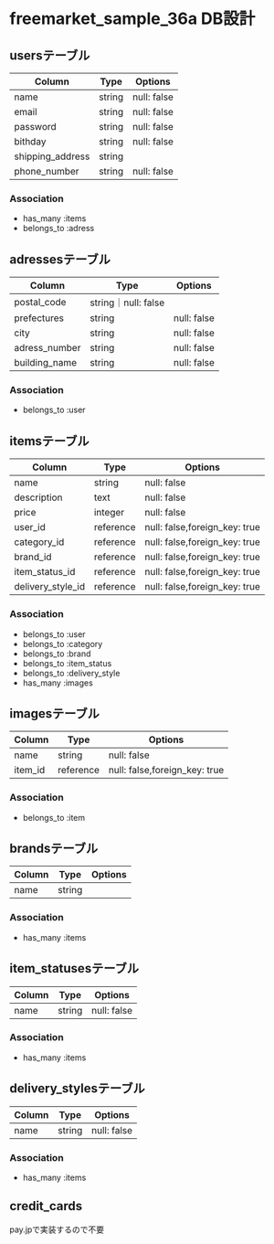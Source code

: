 # freemarket_sample_36a DB設計


## usersテーブル
|Column|Type|Options|
|------|----|-------|
|name|string|null: false|
|email|string|null: false|
|password|string|null: false|
|bithday|string|null: false|
|shipping_address|string||
|phone_number|string|null: false|

### Association
- has_many :items
- belongs_to :adress


## adressesテーブル
|Column|Type|Options|
|------|----|-------|
|postal_code|string｜null: false|
|prefectures|string|null: false|
|city|string|null: false|
|adress_number|string|null: false|
|building_name|string|null: false|

### Association
- belongs_to :user


## itemsテーブル
|Column|Type|Options|
|------|----|-------|
|name|string|null: false|
|description|text|null: false|
|price|integer|null: false|
|user_id|reference|null: false,foreign_key: true|
|category_id|reference|null: false,foreign_key: true|
|brand_id|reference|null: false,foreign_key: true|
|item_status_id|reference|null: false,foreign_key: true|
|delivery_style_id|reference|null: false,foreign_key: true|

### Association
- belongs_to :user
- belongs_to :category
- belongs_to :brand
- belongs_to :item_status
- belongs_to :delivery_style
- has_many :images


## imagesテーブル
|Column|Type|Options|
|------|----|-------|
|name|string|null: false|
|item_id|reference|null: false,foreign_key: true|

### Association
- belongs_to :item


## brandsテーブル
|Column|Type|Options|
|------|----|-------|
|name|string||

### Association
- has_many :items


## item_statusesテーブル
|Column|Type|Options|
|------|----|-------|
|name|string|null: false|

### Association
- has_many :items


## delivery_stylesテーブル
|Column|Type|Options|
|------|----|-------|
|name|string|null: false|

### Association
- has_many :items


## credit_cards
pay.jpで実装するので不要

